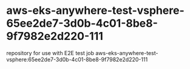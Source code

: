 # aws-eks-anywhere-test-vsphere-65ee2de7-3d0b-4c01-8be8-9f7982e2d220-111
repository for use with E2E test job aws-eks-anywhere-test-vsphere:65ee2de7-3d0b-4c01-8be8-9f7982e2d220-111
